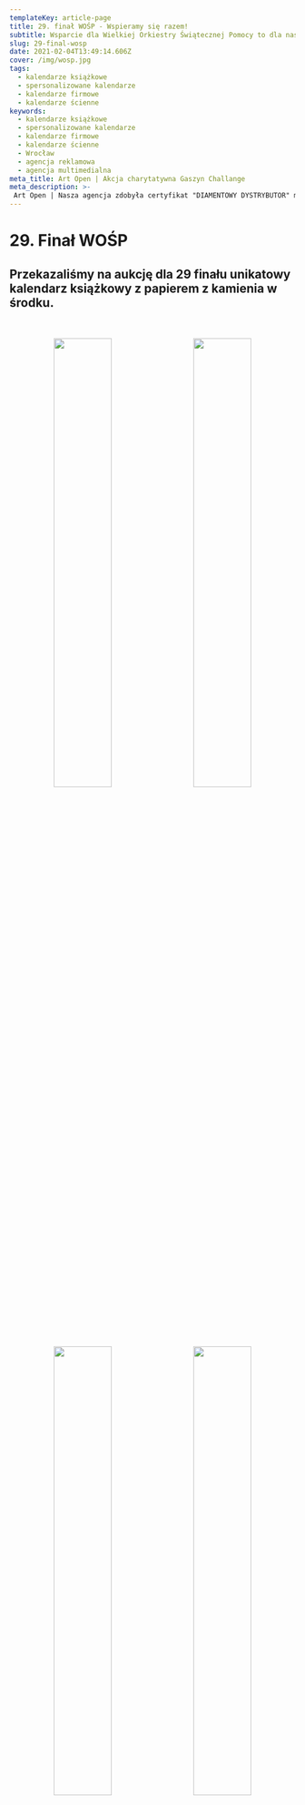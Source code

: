 ```yaml
---
templateKey: article-page
title: 29. finał WOŚP - Wspieramy się razem!
subtitle: Wsparcie dla Wielkiej Orkiestry Świątecznej Pomocy to dla nas oczywistość.
slug: 29-final-wosp
date: 2021-02-04T13:49:14.606Z
cover: /img/wosp.jpg
tags:
  - kalendarze książkowe
  - spersonalizowane kalendarze
  - kalendarze firmowe
  - kalendarze ścienne
keywords:
  - kalendarze książkowe
  - spersonalizowane kalendarze
  - kalendarze firmowe
  - kalendarze ścienne
  - Wrocław
  - agencja reklamowa
  - agencja multimedialna
meta_title: Art Open | Akcja charytatywna Gaszyn Challange
meta_description: >-
 Art Open | Nasza agencja zdobyła certyfikat "DIAMENTOWY DYSTRYBUTOR" marki Pier Luigi oraz stonebook. Nagroda ta przyznawana jest za znajomość oferty, wysokie efekty sprzedażowe oraz wzorową obsługę Klienta.
---
```

# 29. Finał WOŚP

## Przekazaliśmy na aukcję dla 29 finału unikatowy kalendarz książkowy z papierem z kamienia w środku.

<div style="text-align:center;margin-top:50px">
<img class="oimg" width="45%" src="https://artopen.pl/images/BLOG/Kalendarz_przd_ty.png" />
&nbsp;&nbsp;&nbsp;
<img class="oimg" width="45%" src="https://artopen.pl/images/BLOG/Opakowanie_rodek.png" />
</div>
<br/>
<div style="text-align:center;margin-bottom:50px">
<img class="oimg" width="45%" src="https://artopen.pl/images/BLOG/rodek_1.png" />
&nbsp;&nbsp;&nbsp;
<img class="oimg" width="45%" src="https://artopen.pl/images/BLOG/rodek_2.png" />
</div>


### Dlaczego warto pomagać?

>29 Finał WOŚP odbędzie się 31 stycznia, pomimo pandemii wolontariusze pojawią się z puszkami w całej Polsce. Zebrane pieniądze zostaną przekazane na zakup najnowocześniejszych urządzeń dla ratowania życia i zdrowia dzieci.

Tegoroczna zbiórka skupia się na takich dziedzinach medycyny dziecięcej, jak laryngologia, otolaryngologia i diagnostyka głowy.

W trosce o bezpieczeństwo i skuteczność zabiegów małych pacjentów potrzebne są najnowocześniejsze i bardzo drogie urządzenia medyczne. Zebrane środki będą przekazane na niezbędne wyposażenie sal operacyjnych. Do najważniejszych sprzętów, które są potrzebne należą m.in.: zestawy endoskopów laryngologicznych, endoskopy giętkie, zestawy endoskopów sztywnych do oceny górnych dróg oddechowych, egzoskopy czy lasery diodowe.

Jednym ze sposobów wsparcia inicjatywy jest udział w specjalnych licytacjach. Co roku do akcji włączają się osoby znane, gwiazdy ekranu oraz wiele słynnych firm. Nasza agencja również dołożyła swoją cegiełkę do zbiórki, przekazując na aukcję kalendarz książkowy w designerskim kroju.





### Dbając o środowisko

#### Udział w licytacji na rzecz WOŚP można wziąć na allegro - aukcja trwa do 14 lutego.

Licytowany kalendarz jest kolejną odsłoną możliwości ekologicznych rozwiązań – wnętrze kalendarza zostało wykonane z papieru z kamienia, którego produkcja jest całkowicie ekologiczna - drewno i woda są niepotrzebne. Dodatkowo papier ulega biodegradacji, nadając się do ponownego wykorzystania.

Kamienne wnętrze składa się w 75% z węglanu wapnia i 25% ze spoiwa, w tym żywicy i polietylenu. Obecny w składzie wapń sprawia, że powierzchnia kartki jest naturalnie biała, gładka, wręcz aksamitna w dotyku. Niezwykle istotnym walorem papieru kamiennego jest jego wysoka odporność na rozdarcia i działanie wilgoci. Po zalaniu kartki np. herbatą czy wodą, notatki nie rozmazują się, a papier w dalszym ciągu nadaje się do pisania.
